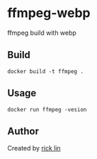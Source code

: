 # ffmpeg-webp

ffmpeg build with webp

## Build

```
docker build -t ffmpeg .
```

## Usage

```
docker run ffmpeg -vesion
```


## Author

Created by [rick lin](https://github.com/pchikoian)

